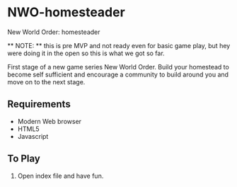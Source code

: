 # NWO-homesteader
New World Order: homesteader

** NOTE: ** this is pre MVP and not ready even for basic game play, but hey were doing it in the open so this is what we got so far.

First stage of a new game series New World Order.  Build your homestead to become self sufficient and encourage a community to build around you and move on to the next stage.

## Requirements
 * Modern Web browser
 * HTML5
 * Javascript

## To Play
1. Open index file and have fun.
